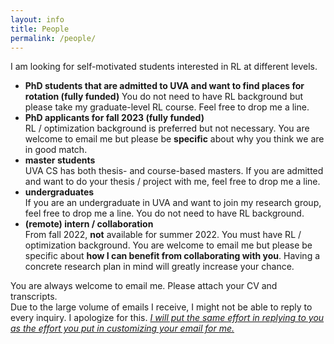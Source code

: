 ```yaml
---
layout: info
title: People 
permalink: /people/
---
```


I am looking for self-motivated students interested in RL at different levels.

* **PhD students that are admitted to UVA and want to find places for rotation (fully funded)**
You do not need to have RL background but please take my graduate-level RL course. Feel free to drop me a line.
* **PhD applicants for fall 2023 (fully funded)**  
RL / optimization background is preferred but not necessary. You are welcome to email me but please be **specific** about why you think we are in good match. 
* **master students**  
UVA CS has both thesis- and course-based masters. If you are admitted and want to do your thesis / project with me, feel free to drop me a line.
* **undergraduates**  
If you are an undergraduate in UVA and want to join my research group, feel free to drop me a line. You do not need to have RL background.
* **(remote) intern / collaboration**  
    From fall 2022, **not** available for summer 2022. You must have RL / optimization background. You are welcome to email me but please be specific about **how I can benefit from collaborating with you**.
    Having a concrete research plan in mind will greatly increase your chance.

You are always welcome to email me. Please attach your CV and transcripts.  
Due to the large volume of emails I receive, I might not be able to reply to every inquiry. I apologize for this. [*I will put the same effort in replying to you as the effort you put in customizing your email for me.*](/blog/inquiry) 

